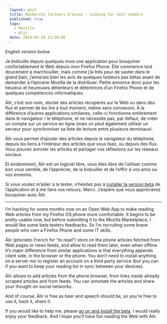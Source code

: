 ```yaml
---
  layout: post
  title: Recherche lecteurs d’essai — Looking for test readers
  published: true
  tags:
    - Mozilla
    - Alir
  date: 2014-03-29 13:30:00
---
```


*English version below*

Je bidouille depuis quelques mois une application pour bouquiner confortablement le Web depuis mon Firefox Phone. Elle commence tout doucement à marchouiller, mais comme j’ai très peur de sauter dans le grand bain, j’aimerais bien les avis de quelques testeurs pas bêtas avant de demander à l’épicerie Mozilla de la distribuer. Petite annonce donc pour les heureux et heureuses détenteurs et détentrices d’un Firefox Phone et de quelques compétences informatiques.

Àlir, c’est son nom, stocke des articles récupérés sur le Web ou dans des flux et permet de les lire à tout moment, même sans connexion. À la différence d’autres applications similaires, celle-ci fonctionne entièrement dans le navigateur / le téléphone, et ne nécessite pas, par défaut, de créer un compte sur un service en ligne (mais on peut également utiliser un serveur pour synchroniser sa liste de lecture entre plusieurs terminaux).

Àlir vous permet d’ajouter des articles depuis le navigateur du téléphone, depuis les liens à l’intérieur des articles que vous lisez, ou depuis des flux. Vous pouvez annoter les articles et partager vos réflexions sur les réseaux sociaux.

Et évidemment, Àlir est un logiciel libre, vous êtes libre de l’utiliser comme bon vous semble, de l’apprécier, de la bidouiller et de l’offrir à vos amis ou vos ennemis.

Si vous voulez m’aider à la tester, n’hésitez pas à [installer la version beta](https://github.com/clochix/alir/blob/master/doc/stories.fr.md) de l’application et à me faire vos retours. Merci. J’espère que vous apprécierez bouquiner avec Àlir.

---

I’m hacking for some months now on an Open Web App to make reading Web articles from my Firefox OS phone more comfortable. It begins to be pretty usable now, but before submitting it to the Mozilla Marketplace, I would like some beta testers feedbacks. So I’m recruiting some brave people who own a Firefox Phone and some IT skills.

Àlir (phonetic French for “to read”) store on the phone articles fetched from Web pages or news feeds, and allow to read them later, even when offline. It’s major difference from similar applications is that everything appends client side, in the browser or the phone. You don’t need to install anything on a server nor to register an account on a third party service (but you can if you want to keep your reading list in sync between your devices).

Àlir allows to add articles from the phone browser, from links inside already scraped articles and from feeds. You can annotate the articles and share your thought on social networks.

And of course, Àlir is free as beer and speech should be, so you’re free to use it, hack it, share it.

If you would like to help me, please [go on and install the beta](https://github.com/clochix/alir/blob/master/doc/stories.en.md). I would really enjoy your feedback. And I hope you’ll have fun reading the Web with Àlir.
